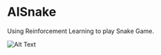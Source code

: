 # AISnake
Using Reinforcement Learning to play Snake Game.

![Alt Text]((https://github.com/supreetshm947/AISnake/blob/main/Demo.gif))
